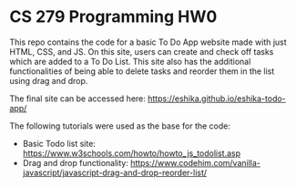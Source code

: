 # CS 279 Programming HW0

This repo contains the code for a basic To Do App website made with just HTML, CSS, and JS. On this site, users can create and check off tasks which are added to a To Do List. This site also has the additional functionalities of being able to delete tasks and reorder them in the list using drag and drop.

The final site can be accessed here: https://eshika.github.io/eshika-todo-app/

The following tutorials were used as the base for the code:
* Basic Todo list site: https://www.w3schools.com/howto/howto_js_todolist.asp
* Drag and drop functionality: https://www.codehim.com/vanilla-javascript/javascript-drag-and-drop-reorder-list/
